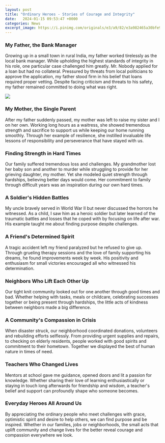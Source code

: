 ```yaml
---
layout: post
title: "Ordinary Heroes - Stories of Courage and Integrity"
date:   2024-01-15 09:53:47 +0000
categories: News
excerpt_image: https://i.pinimg.com/originals/e3/a9/82/e3a982465a30bfe90c887cfa59f89590.jpg
---
```

### My Father, the Bank Manager
Growing up in a small town in rural India, my father worked tirelessly as the local bank manager. While upholding the highest standards of integrity in his role, one particular case challenged him greatly. Mr. Nobody applied for a loan but had no collateral. Pressured by threats from local politicians to approve the application, my father stood firm in his belief that loans required proper vetting. Despite facing criticism and threats to his safety, my father remained committed to doing what was right.


![](https://i.pinimg.com/originals/e3/a9/82/e3a982465a30bfe90c887cfa59f89590.jpg)
### My Mother, the Single Parent  
After my father suddenly passed, my mother was left to raise my sister and I on her own. Working long hours as a waitress, she showed tremendous strength and sacrifice to support us while keeping our home running smoothly. Through her example of resilience, she instilled invaluable life lessons of responsibility and perseverance that have stayed with us. 
 
### Finding Strength in Hard Times
Our family suffered tremendous loss and challenges. My grandmother lost her baby son and another to murder while struggling to provide for her grieving daughter, my mother. Yet she modeled quiet strength through hardships, believing better days would come. Her commitment to family through difficult years was an inspiration during our own hard times.

### A Soldier's Hidden Battles
My uncle bravely served in World War II but never discussed the horrors he witnessed. As a child, I saw him as a heroic soldier but later learned of the traumatic battles and losses that he coped with by focusing on life after war. His example taught me about finding purpose despite challenges.
 
### A Friend's Determined Spirit
A tragic accident left my friend paralyzed but he refused to give up. Through grueling therapy sessions and the love of family supporting his dreams, he found improvements week by week. His positivity and enthusiasm for small victories encouraged all who witnessed his determination.

### Neighbors Who Lift Each Other Up  
Our tight knit community looked out for one another through good times and bad. Whether helping with tasks, meals or childcare, celebrating successes together or being present through hardships, the little acts of kindness between neighbors made a big difference.

### A Community's Compassion in Crisis
When disaster struck, our neighborhood coordinated donations, volunteers and rebuilding efforts selflessly. From providing urgent supplies and repairs, to checking on elderly residents, people worked with good spirits and commitment to their hometown. Together we displayed the best of human nature in times of need.  

### Teachers Who Changed Lives
Mentors at school gave me guidance, opened doors and lit a passion for knowledge. Whether sharing their love of learning enthusiastically or staying in touch long afterwards for friendship and wisdom, a teacher's belief and support can profoundly shape who someone becomes.

### Everyday Heroes All Around Us
By appreciating the ordinary people who meet challenges with grace, optimistic spirit and desire to help others, we can find purpose and be inspired. Whether in our families, jobs or neighborhoods, the small acts that uplift community and change lives for the better reveal courage and compassion everywhere we look.